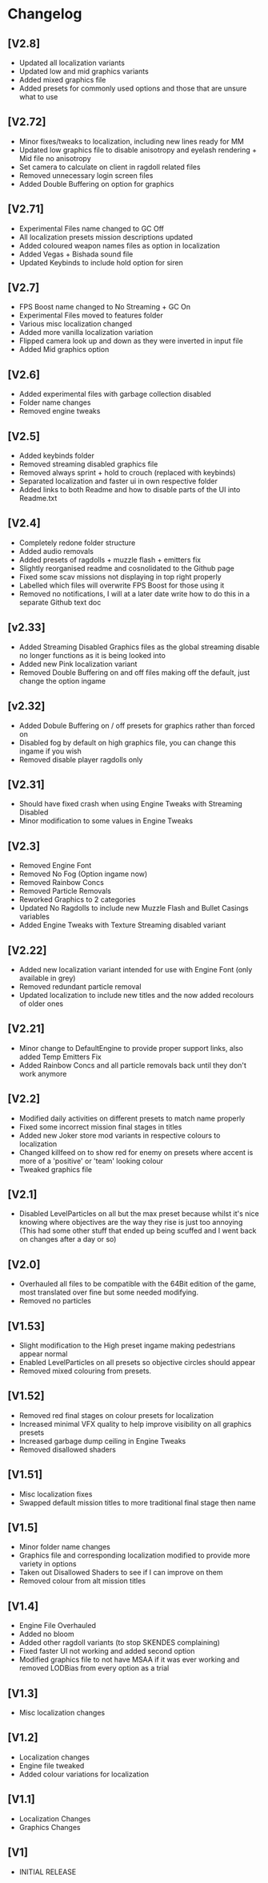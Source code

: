 # Changelog

## [V2.8]
- Updated all localization variants
- Updated low and mid graphics variants
- Added mixed graphics file
- Added presets for commonly used options and those that are unsure what to use

## [V2.72]
- Minor fixes/tweaks to localization, including new lines ready for MM
- Updated low graphics file to disable anisotropy and eyelash rendering + Mid file no anisotropy
- Set camera to calculate on client in ragdoll related files
- Removed unnecessary login screen files
- Added Double Buffering on option for graphics

## [V2.71]
- Experimental Files name changed to GC Off
- All localization presets mission descriptions updated
- Added coloured weapon names files as option in localization
- Added Vegas + Bishada sound file
- Updated Keybinds to include hold option for siren

## [V2.7]
- FPS Boost name changed to No Streaming + GC On
- Experimental Files moved to features folder
- Various misc localization changed
- Added more vanilla localization variation
- Flipped camera look up and down as they were inverted in input file
- Added Mid graphics option

## [V2.6]
- Added experimental files with garbage collection disabled
- Folder name changes
- Removed engine tweaks

## [V2.5]
- Added keybinds folder
- Removed streaming disabled graphics file
- Removed always sprint + hold to crouch (replaced with keybinds)
- Separated localization and faster ui in own respective folder
- Added links to both Readme and how to disable parts of the UI into Readme.txt

## [V2.4]
- Completely redone folder structure
- Added audio removals
- Added presets of ragdolls + muzzle flash + emitters fix
- Slightly reorganised readme and cosnolidated to the Github page
- Fixed some scav missions not displaying in top right properly
- Labelled which files will overwrite FPS Boost for those using it
- Removed no notifications, I will at a later date write how to do this in a separate Github text doc

## [v2.33]
- Added Streaming Disabled Graphics files as the global streaming disable no longer functions as it is being looked into
- Added new Pink localization variant
- Removed Double Buffering on and off files making off the default, just change the option ingame

## [v2.32]
- Added Dobule Buffering on / off presets for graphics rather than forced on
- Disabled fog by default on high graphics file, you can change this ingame if you wish
- Removed disable player ragdolls only

## [V2.31]

- Should have fixed crash when using Engine Tweaks with Streaming Disabled
- Minor modification to some values in Engine Tweaks

## [V2.3]

- Removed Engine Font
- Removed No Fog (Option ingame now)
- Removed Rainbow Concs
- Removed Particle Removals
- Reworked Graphics to 2 categories
- Updated No Ragdolls to include new Muzzle Flash and Bullet Casings variables
- Added Engine Tweaks with Texture Streaming disabled variant

## [V2.22]
 
 - Added new localization variant intended for use with Engine Font (only available in grey)
 - Removed redundant particle removal
 - Updated localization to include new titles and the now added recolours of older ones

## [V2.21]

 - Minor change to DefaultEngine to provide proper support links, also added Temp Emitters Fix
 - Added Rainbow Concs and all particle removals back until they don't work anymore

## [V2.2]

 - Modified daily activities on different presets to match name properly
 - Fixed some incorrect mission final stages in titles
 - Added new Joker store mod variants in respective colours to localization
 - Changed killfeed on to show red for enemy on presets where accent is more of a 'positive' or 'team' looking colour
 - Tweaked graphics file

## [V2.1]

 - Disabled LevelParticles on all but the max preset because whilst it's nice knowing where objectives are the way they rise is just too annoying (This had some other stuff that ended up being scuffed and I went back on changes after a day or so)

## [V2.0]

 - Overhauled all files to be compatible with the 64Bit edition of the game, most translated over fine but some needed modifying. 
 - Removed no particles

## [V1.53]

 - Slight modification to the High preset ingame making pedestrians appear normal
 - Enabled LevelParticles on all presets so objective circles should appear 
 - Removed mixed colouring from presets.

## [V1.52]

 - Removed red final stages on colour presets for localization
 - Increased minimal VFX quality to help improve visibility on all graphics presets
 - Increased garbage dump ceiling in Engine Tweaks
 - Removed disallowed shaders

## [V1.51]

 - Misc localization fixes
 - Swapped default mission titles to more traditional final stage then name

## [V1.5]

 - Minor folder name changes 
 - Graphics file and corresponding localization modified to provide more variety in options 
 - Taken out Disallowed Shaders to see if I can improve on them
 - Removed colour from alt mission titles

## [V1.4]

 - Engine File Overhauled 
 - Added no bloom 
 - Added other ragdoll variants (to stop SKENDES complaining) 
 - Fixed faster UI not working and added second option 
 - Modified graphics file to not have MSAA if it was ever working and removed LODBias from every option as a trial

## [V1.3]

 - Misc localization changes

## [V1.2]

 - Localization changes 
 - Engine file tweaked 
 - Added colour variations for localization

## [V1.1]

 - Localization Changes 
 - Graphics Changes

## [V1]

 - INITIAL RELEASE
